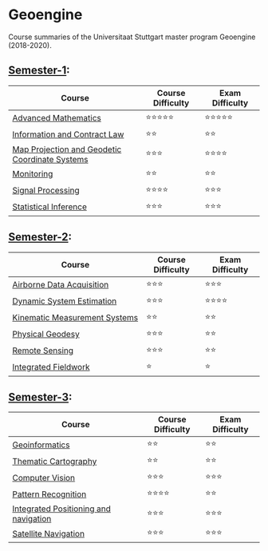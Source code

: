 <style>
table th:first-of-type {
    width: 24em;
}
table th:nth-of-type(2) {
    width: 8em;
}
table th:nth-of-type(3) {
    width: 8em;
}
</style>

# Geoengine

Course summaries of the Universitaat Stuttgart master program Geoengine (2018-2020).

## [Semester-1](./semester-1/):

| Course | Course Difficulty | Exam Difficulty |
| ------ | ----------------- | --------------- |
| [Advanced Mathematics](./semester-1/Advanced-Mathematics/) | ⭐️⭐️⭐️⭐️⭐️ | ⭐️⭐️⭐️⭐️⭐️ |
| [Information and Contract Law](./semester-1/Contract-Law/) | ⭐️⭐️ | ⭐️⭐️ |
| [Map Projection and Geodetic Coordinate Systems](./semester-1/Map-Projection/) | ⭐️⭐️⭐️ | ⭐️⭐️⭐️⭐️ |
| [Monitoring](./semester-1/Monitoring/) | ⭐️⭐️ | ⭐️⭐️ |
| [Signal Processing](./semester-1/Signal-processing/) | ⭐️⭐️⭐️⭐️ | ⭐️⭐️⭐️ |
| [Statistical Inference](./semester-1/Statistical-Inference/) | ⭐️⭐️⭐️ | ⭐️⭐️⭐ |

## [Semester-2](./semester-2/):

| Course | Course Difficulty | Exam Difficulty |
| ------ | ----------------- | --------------- |
| [Airborne Data Acquisition](./semester-2/Airborne-Data-Acquisition/) | ⭐️⭐️⭐ | ⭐️⭐️⭐ |
| [Dynamic System Estimation](./semester-2/Dynamic-System-Estimation/) | ⭐️⭐️⭐ | ⭐️⭐️⭐️⭐️ |
| [Kinematic Measurement Systems](./semester-2/Kinematic-Measurement-Systems/) | ⭐️⭐️ | ⭐️⭐️ |
| [Physical Geodesy](./semester-2/Physical-Geodesy/) | ⭐️⭐️⭐ | ⭐️⭐️ |
| [Remote Sensing](./semester-2/Remote-Sensing/) | ⭐️⭐️⭐ | ⭐️⭐️ |
| [Integrated Fieldwork](./semester-2/Integrated-Fieldwork/) | ⭐️ | ⭐️ |

## [Semester-3](./semester-3/):

| Course | Course Difficulty | Exam Difficulty |
| ------ | ----------------- | --------------- |
| [Geoinformatics](./semester-3/Geoinformatics/) | ⭐️⭐️ | ⭐️⭐️ |
| [Thematic Cartography](./semester-3/Thematic-Cartography/) | ⭐️⭐️ | ⭐️⭐️ |
| [Computer Vision](./semester-3/E-Computer-Vision-and-Pattern-Recognition/Computer-Vision/) | ⭐️⭐️⭐️ | ⭐️⭐️⭐️ |
| [Pattern Recognition](./semester-3/E-Computer-Vision-and-Pattern-Recognition/Pattern-Recognition/) | ⭐️⭐️⭐⭐ | ⭐️⭐️ |
| [Integrated Positioning and navigation         ](./semester-3/E-Navigation/Integrated-Positioning-and-Navigation/) | ⭐️⭐️⭐ | ⭐️⭐️⭐️ |
| [Satellite Navigation](./semester-3/E-Navigation/Satellite-Navigation/) | ⭐️⭐️⭐️ | ⭐️⭐️⭐️ |



 
